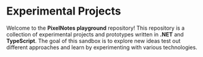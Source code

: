 # Experimental Projects

Welcome to the **PixelNotes playground** repository! This repository is a collection of experimental projects and prototypes written in **.NET** and **TypeScript**. The goal of this sandbox is to explore new ideas test out different approaches and learn by experimenting with various technologies.
